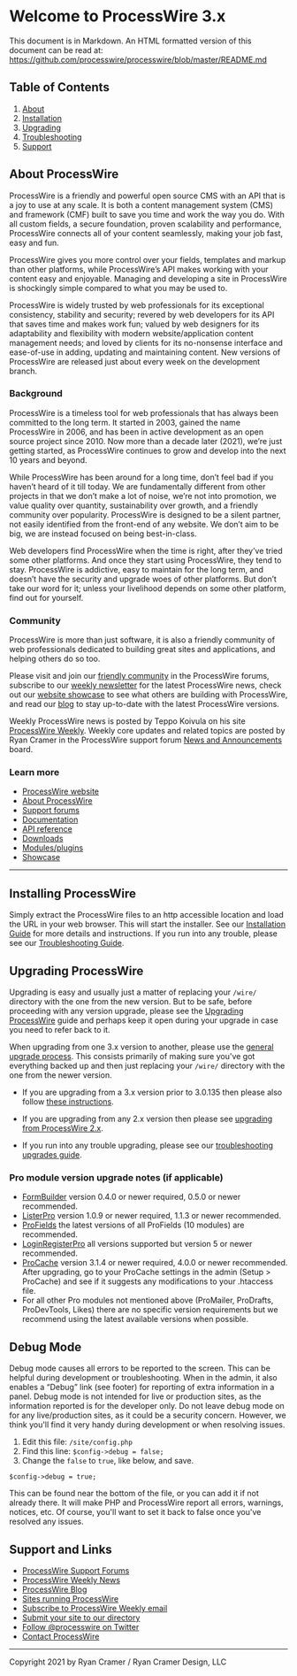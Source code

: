 # Welcome to ProcessWire 3.x 

This document is in Markdown. An HTML formatted version of this document 
can be read at: https://github.com/processwire/processwire/blob/master/README.md


## Table of Contents

1. [About](#about-processwire)
2. [Installation](#installing-processwire)
3. [Upgrading](#upgrading-processwire)
4. [Troubleshooting](https://processwire.com/docs/start/install/troubleshooting/)
5. [Support](#support-and-links)


## About ProcessWire

ProcessWire is a friendly and powerful open source CMS with an API that is a 
joy to use at any scale. It is both a content management system (CMS) and 
framework (CMF) built to save you time and work the way you do. With all custom 
fields, a secure foundation, proven scalability and performance, ProcessWire 
connects all of your content seamlessly, making your job fast, easy and fun.

ProcessWire gives you more control over your fields, templates and markup than 
other platforms, while ProcessWire’s API makes working with your content easy and 
enjoyable. Managing and developing a site in ProcessWire is shockingly simple 
compared to what you may be used to.

ProcessWire is widely trusted by web professionals for its exceptional consistency, 
stability and security; revered by web developers for its API that saves time and 
makes work fun; valued by web designers for its adaptability and flexibility with 
modern website/application content management needs; and loved by clients for its 
no-nonsense interface and ease-of-use in adding, updating and maintaining content. 
New versions of ProcessWire are released just about every week on the
development branch. 


### Background

ProcessWire is a timeless tool for web professionals that has always been 
committed to the long term. It started in 2003, gained the name ProcessWire
in 2006, and has been in active development as an open source project since 2010. 
Now more than a decade later (2021), we’re just getting started, as ProcessWire 
continues to grow and develop into the next 10 years and beyond. 

While ProcessWire has been around for a long time, don’t feel bad if you haven’t 
heard of it till today. We are fundamentally different from other projects in 
that we don’t make a lot of noise, we’re not into promotion, we value quality 
over quantity, sustainability over growth, and a friendly community over 
popularity. ProcessWire is designed to be a silent partner, not easily 
identified from the front-end of any website. We don’t aim to be big, we are 
instead focused on being best-in-class. 

Web developers find ProcessWire when the time is right, after they’ve tried 
some other platforms. And once they start using ProcessWire, they tend to 
stay. ProcessWire is addictive, easy to maintain for the long term, and doesn’t
have the security and upgrade woes of other platforms. But don’t take our word 
for it; unless your livelihood depends on some other platform, find out for 
yourself. 


### Community

ProcessWire is more than just software, it is also a friendly community
of web professionals dedicated to building great sites and applications, and 
helping others do so too. 

Please visit and join our 
[friendly community](https://processwire.com/talk/)
in the ProcessWire forums, subscribe to our
[weekly newsletter](https://processwire.com/community/newsletter/subscribe/)
for the latest ProcessWire news, check out our
[website showcase](https://processwire.com/sites/)
to see what others are building with ProcessWire, and read our 
[blog](https://processwire.com/blog/) 
to stay up-to-date with the latest ProcessWire versions.

Weekly ProcessWire news is posted by Teppo Koivula on his site 
[ProcessWire Weekly](https://weekly.pw). 
Weekly core updates and related topics are posted by Ryan Cramer in the 
ProcessWire support forum 
[News and Announcements](https://processwire.com/talk/forum/7-news-amp-announcements/) 
board. 

### Learn more 

* [ProcessWire website](https://processwire.com)
* [About ProcessWire](https://processwire.com/about/)
* [Support forums](https://processwire.com/talk/)
* [Documentation](https://processwire.com/docs/)
* [API reference](https://processwire.com/api/ref/)
* [Downloads](https://processwire.com/download/)
* [Modules/plugins](https://processwire.com/modules/)
* [Showcase](https://processwire.com/sites/)

-----------------------------------------------------------------

## Installing ProcessWire

Simply extract the ProcessWire files to an http accessible location and
load the URL in your web browser. This will start the installer. See our
[Installation Guide](https://processwire.com/docs/start/install/new/) for more 
details and instructions. If you run into any trouble, please see our 
[Troubleshooting Guide](https://processwire.com/docs/start/install/troubleshooting/). 


## Upgrading ProcessWire

Upgrading is easy and usually just a matter of replacing your `/wire/` directory
with the one from the new version. But to be safe, before proceeding with any version upgrade, please see the
[Upgrading ProcessWire](https://processwire.com/docs/start/install/upgrade/)
guide and perhaps keep it open during your upgrade in case you need to refer back to it. 

When upgrading from one 3.x version to another, please use the 
[general upgrade process](https://processwire.com/docs/start/install/upgrade/#general-upgrade-process).
This consists primarily of making sure you've got everything backed up and then just 
replacing your `/wire/` directory with the one from the newer version.

- If you are upgrading from a 3.x version prior to 3.0.135 then please also follow 
  [these instructions](https://processwire.com/docs/start/install/upgrade/from-3.x/). 

- If you are upgrading from any 2.x version then please see 
  [upgrading from ProcessWire 2.x](https://processwire.com/docs/start/install/upgrade/from-2.x/).

- If you run into any trouble upgrading, please see our 
  [troubleshooting upgrades guide](https://processwire.com/docs/start/install/troubleshooting/#troubleshooting-upgrades).


### Pro module version upgrade notes (if applicable)

- [FormBuilder](https://processwire.com/store/form-builder/)
  version 0.4.0 or newer required, 0.5.0 or newer recommended.
- [ListerPro](https://processwire.com/store/lister-pro/)
  version 1.0.9 or newer required, 1.1.3 or newer recommended. 
- [ProFields](https://processwire.com/store/pro-fields/)
  the latest versions of all ProFields (10 modules) are recommended.
- [LoginRegisterPro](https://processwire.com/store/login-register-pro/)
  all versions supported but version 5 or newer recommended.   
- [ProCache](https://processwire.com/store/pro-cache/)
  version 3.1.4 or newer required, 4.0.0 or newer recommended.
  After upgrading, go to your ProCache settings in the admin (Setup > ProCache)
  and see if it suggests any modifications to your .htaccess file.
- For all other Pro modules not mentioned above (ProMailer, ProDrafts, 
  ProDevTools, Likes) there are no specific version requirements but we 
  recommend using the latest available versions when possible.

## Debug Mode

Debug mode causes all errors to be reported to the screen. This can be
helpful during development or troubleshooting. When in the admin, it also
enables a “Debug” link (see footer) for reporting of extra information in a 
panel. Debug mode is not intended for live or production sites, as the 
information reported is for the developer only. Do not leave debug mode 
on for any live/production sites, as it could be a security concern. However, 
we think you'll find it very handy during development or when resolving issues. 

1. Edit this file: `/site/config.php`
2. Find this line: `$config->debug = false;` 
3. Change the `false` to `true`, like below, and save. 

```
$config->debug = true; 
```

This can be found near the bottom of the file, or you can add it if not
already there. It will make PHP and ProcessWire report all errors, warnings,
notices, etc. Of course, you'll want to set it back to false once you've 
resolved any issues. 


## Support and Links

* [ProcessWire Support Forums](https://processwire.com/talk/)
* [ProcessWire Weekly News](https://weekly.pw/)
* [ProcessWire Blog](https://processwire.com/blog/)
* [Sites running ProcessWire](https://processwire.com/sites/)
* [Subscribe to ProcessWire Weekly email](https://processwire.com/community/newsletter/subscribe/)
* [Submit your site to our directory](https://processwire.com/sites/submit/)
* [Follow @processwire on Twitter](http://twitter.com/processwire/)
* [Contact ProcessWire](https://processwire.com/contact/)

------

Copyright 2021 by Ryan Cramer / Ryan Cramer Design, LLC

